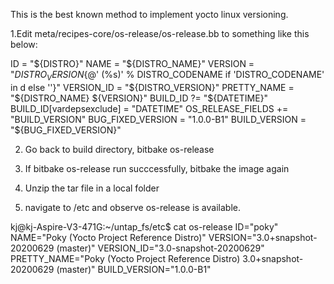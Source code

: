 This is the best known method to implement yocto linux versioning.


1.Edit  meta/recipes-core/os-release/os-release.bb to something like this below:

ID = "${DISTRO}"
NAME = "${DISTRO_NAME}"
VERSION = "${DISTRO_VERSION}${@' (%s)' % DISTRO_CODENAME if 'DISTRO_CODENAME' in d else ''}"
VERSION_ID = "${DISTRO_VERSION}"
PRETTY_NAME = "${DISTRO_NAME} ${VERSION}"
BUILD_ID ?= "${DATETIME}"
BUILD_ID[vardepsexclude] = "DATETIME"
OS_RELEASE_FIELDS += "BUILD_VERSION"
BUG_FIXED_VERSION = "1.0.0-B1"
BUILD_VERSION = "${BUG_FIXED_VERSION}"

2. Go back to build directory, bitbake os-release

3. If bitbake os-release run succcessfully, bitbake the image again 

4. Unzip the tar file in a local folder

5. navigate to /etc and observe os-release is available.

kj@kj-Aspire-V3-471G:~/untap_fs/etc$ cat os-release
ID="poky"
NAME="Poky (Yocto Project Reference Distro)"
VERSION="3.0+snapshot-20200629 (master)"
VERSION_ID="3.0-snapshot-20200629"
PRETTY_NAME="Poky (Yocto Project Reference Distro) 3.0+snapshot-20200629 (master)"
BUILD_VERSION="1.0.0-B1"
